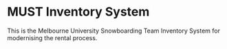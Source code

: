 # MUST Inventory System

This is the Melbourne University Snowboarding Team Inventory System for modernising the rental process.

